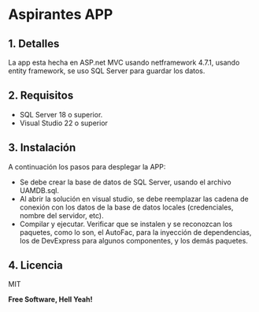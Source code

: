 # Aspirantes APP
## 1. Detalles

La app esta hecha en ASP.net MVC usando netframework 4.7.1, usando entity framework, se uso SQL Server para guardar los datos.

## 2. Requisitos

- SQL Server 18 o superior.
- Visual Studio 22 o superior

## 3. Instalación

A continuación los pasos para desplegar la APP:

- Se debe crear la base de datos de SQL Server, usando el archivo UAMDB.sql. 
- Al abrir la solución en visual studio, se debe reemplazar las cadena de conexión con los datos de la base de datos locales (credenciales, nombre del servidor, etc).
- Compilar y ejecutar. Verificar que se instalen y se reconozcan los paquetes, como lo son, el AutoFac, para la inyección de dependencias, los de DevExpress para algunos componentes, y los demás paquetes. 

## 4. Licencia

MIT

**Free Software, Hell Yeah!**